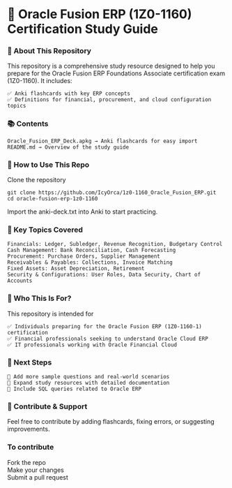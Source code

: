 <h1>📌 Oracle Fusion ERP (1Z0-1160) Certification Study Guide</h1>

<h3>📖 About This Repository</h3>
This repository is a comprehensive study resource designed to help you prepare for the Oracle Fusion ERP Foundations Associate certification exam (1Z0-1160). It includes:

    ✅ Anki flashcards with key ERP concepts
    ✅ Definitions for financial, procurement, and cloud configuration topics

<h3>📚 Contents</h3>

    Oracle_Fusion_ERP_Deck.apkg → Anki flashcards for easy import
    README.md → Overview of the study guide

<h3>🚀 How to Use This Repo</h3>
Clone the repository

    git clone https://github.com/IcyOrca/1z0-1160_Oracle_Fusion_ERP.git
    cd oracle-fusion-erp-1z0-1160

Import the anki-deck.txt into Anki to start practicing.

<h3>📖 Key Topics Covered</h3>

    Financials: Ledger, Subledger, Revenue Recognition, Budgetary Control
    Cash Management: Bank Reconciliation, Cash Forecasting
    Procurement: Purchase Orders, Supplier Management
    Receivables & Payables: Collections, Invoice Matching
    Fixed Assets: Asset Depreciation, Retirement
    Security & Configurations: User Roles, Data Security, Chart of Accounts

<h3>🎯 Who This Is For?</h3>
This repository is intended for

    ✅ Individuals preparing for the Oracle Fusion ERP (1Z0-1160-1) certification
    ✅ Financial professionals seeking to understand Oracle Cloud ERP
    ✅ IT professionals working with Oracle Financial Cloud
  
<h3>📌 Next Steps</h3>

    🔹 Add more sample questions and real-world scenarios
    🔹 Expand study resources with detailed documentation
    🔹 Include SQL queries related to Oracle ERP
  
<h3>📢 Contribute & Support</h3>
Feel free to contribute by adding flashcards, fixing errors, or suggesting improvements. 

<h3>To contribute</h3>
Fork the repo
<br>Make your changes
<br>Submit a pull request

